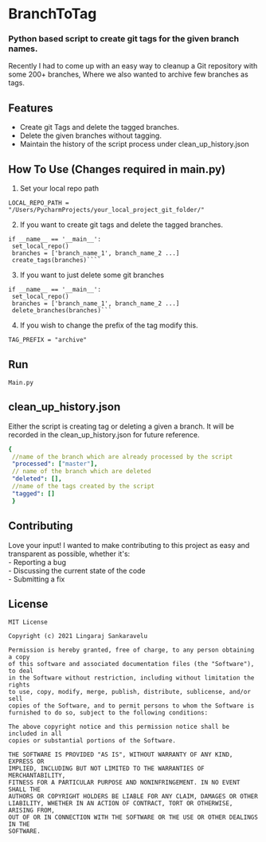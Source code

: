 # BranchToTag  
### Python based script to create git tags for the given branch names.   
Recently I had to come up with an easy way to cleanup a Git repository with some 200+ branches, Where we also wanted to archive few branches as tags. 
  
## Features  
   - Create git Tags and delete the tagged branches.  
   - Delete the given branches without tagging.   
   - Maintain the history of the script process under clean_up_history.json  
  
## How To Use (Changes required in main.py)  

1. Set your local repo path  
```  
LOCAL_REPO_PATH = "/Users/PycharmProjects/your_local_project_git_folder/"  
```  

2. If you want to create git tags and delete the tagged branches.   

```  
if __name__ == '__main__':  
 set_local_repo() 
 branches = ['branch_name_1', branch_name_2 ...] 
 create_tags(branches)````  
```

 3. If you want to just delete some git branches  

```
if __name__ == '__main__':  
 set_local_repo() 
 branches = ['branch_name_1', branch_name_2 ...] 
 delete_branches(branches)```  
```  

4. If you wish to change the prefix of the tag modify this. 

```
TAG_PREFIX = "archive"
```

## Run   
    Main.py  
  
## clean_up_history.json  
Either the script is creating tag or deleting a given a branch. It will be recorded in the clean_up_history.json for future reference.   
```yaml  
{  
 //name of the branch which are already processed by the script  
 "processed": ["master"],  
 // name of the branch which are deleted 
 "deleted": [], 
 //name of the tags created by the script 
 "tagged": []
 }  
```  
  
## Contributing   
 Love your input! I wanted to make contributing to this project as easy and transparent as possible, whether it's:  
    - Reporting a bug  
    - Discussing the current state of the code  
    - Submitting a fix  
  
## License  
```  
MIT License  
  
Copyright (c) 2021 Lingaraj Sankaravelu  
  
Permission is hereby granted, free of charge, to any person obtaining a copy  
of this software and associated documentation files (the "Software"), to deal  
in the Software without restriction, including without limitation the rights  
to use, copy, modify, merge, publish, distribute, sublicense, and/or sell  
copies of the Software, and to permit persons to whom the Software is  
furnished to do so, subject to the following conditions:  
  
The above copyright notice and this permission notice shall be included in all  
copies or substantial portions of the Software.  
  
THE SOFTWARE IS PROVIDED "AS IS", WITHOUT WARRANTY OF ANY KIND, EXPRESS OR  
IMPLIED, INCLUDING BUT NOT LIMITED TO THE WARRANTIES OF MERCHANTABILITY,  
FITNESS FOR A PARTICULAR PURPOSE AND NONINFRINGEMENT. IN NO EVENT SHALL THE  
AUTHORS OR COPYRIGHT HOLDERS BE LIABLE FOR ANY CLAIM, DAMAGES OR OTHER  
LIABILITY, WHETHER IN AN ACTION OF CONTRACT, TORT OR OTHERWISE, ARISING FROM,  
OUT OF OR IN CONNECTION WITH THE SOFTWARE OR THE USE OR OTHER DEALINGS IN THE  
SOFTWARE.  
```
